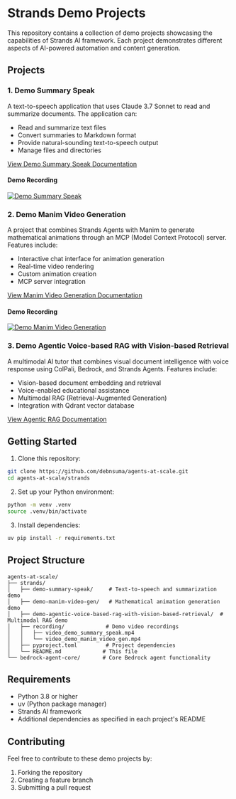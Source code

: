 # Strands Demo Projects

This repository contains a collection of demo projects showcasing the capabilities of Strands AI framework. Each project demonstrates different aspects of AI-powered automation and content generation.

## Projects

### 1. Demo Summary Speak

A text-to-speech application that uses Claude 3.7 Sonnet to read and summarize documents. The application can:
- Read and summarize text files
- Convert summaries to Markdown format
- Provide natural-sounding text-to-speech output
- Manage files and directories

[View Demo Summary Speak Documentation](demo-summary-speak/README.md)

#### Demo Recording
[![Demo Summary Speak](https://img.youtube.com/vi/J3JaXz8hOxM/0.jpg)](https://youtu.be/J3JaXz8hOxM)

### 2. Demo Manim Video Generation

A project that combines Strands Agents with Manim to generate mathematical animations through an MCP (Model Context Protocol) server. Features include:
- Interactive chat interface for animation generation
- Real-time video rendering
- Custom animation creation
- MCP server integration

[View Manim Video Generation Documentation](demo-manim-video-gen/README.md)

#### Demo Recording
[![Demo Manim Video Generation](https://img.youtube.com/vi/QQmJlI4vR80/0.jpg)](https://youtu.be/QQmJlI4vR80)

### 3. Demo Agentic Voice-based RAG with Vision-based Retrieval

A multimodal AI tutor that combines visual document intelligence with voice response using ColPali, Bedrock, and Strands Agents. Features include:
- Vision-based document embedding and retrieval
- Voice-enabled educational assistance
- Multimodal RAG (Retrieval-Augmented Generation)
- Integration with Qdrant vector database

[View Agentic RAG Documentation](demo-agentic-voice-based-rag-with-vision-based-retrieval/README.md)

## Getting Started

1. Clone this repository:
```bash
git clone https://github.com/debnsuma/agents-at-scale.git
cd agents-at-scale/strands
```

2. Set up your Python environment:
```bash
python -m venv .venv
source .venv/bin/activate  
```

3. Install dependencies:
```bash
uv pip install -r requirements.txt
```

## Project Structure

```
agents-at-scale/
├── strands/
│   ├── demo-summary-speak/     # Text-to-speech and summarization demo
│   ├── demo-manim-video-gen/   # Mathematical animation generation demo
│   ├── demo-agentic-voice-based-rag-with-vision-based-retrieval/  # Multimodal RAG demo
│   ├── recording/             # Demo video recordings
│   │   ├── video_demo_summary_speak.mp4
│   │   └── video_demo_manim_video_gen.mp4
│   ├── pyproject.toml         # Project dependencies
│   └── README.md             # This file
└── bedrock-agent-core/       # Core Bedrock agent functionality
```

## Requirements

- Python 3.8 or higher
- uv (Python package manager)
- Strands AI framework
- Additional dependencies as specified in each project's README

## Contributing

Feel free to contribute to these demo projects by:
1. Forking the repository
2. Creating a feature branch
3. Submitting a pull request

